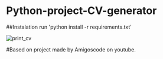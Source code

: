 # Python-project-CV-generator


##Instalation
run 'python install -r requirements.txt'


![print_cv](https://user-images.githubusercontent.com/83596281/118901503-cfe95c00-b8e9-11eb-94d8-9013721a39b2.PNG)

#Based on project made by Amigoscode on youtube.
